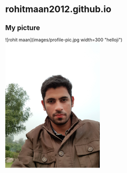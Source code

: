 # rohitmaan2012.github.io

## My picture
![rohit maan](images/profile-pic.jpg width=300 "helloji")
<img src = "images/profile-pic.jpg" width=300>
